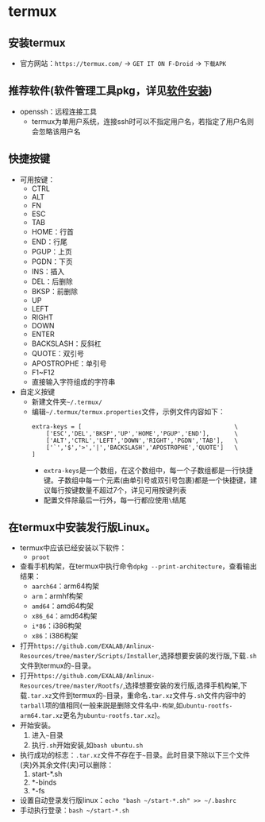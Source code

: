 # termux 

## 安装termux
* 官方网站：`https://termux.com/` -> `GET IT ON F-Droid` -> `下载APK`

## 推荐软件(软件管理工具pkg，详见[软件安装](/note/linux/软件安装与软件))
* openssh：远程连接工具
    * termux为单用户系统，连接ssh时可以不指定用户名，若指定了用户名则会忽略该用户名 

## 快捷按键
* 可用按键：
    * CTRL
    * ALT
    * FN
    * ESC
    * TAB
    * HOME：行首
    * END：行尾
    * PGUP：上页
    * PGDN：下页
    * INS：插入
    * DEL：后删除
    * BKSP：前删除
    * UP
    * LEFT
    * RIGHT
    * DOWN
    * ENTER
    * BACKSLASH：反斜杠
    * QUOTE：双引号
    * APOSTROPHE：单引号
    * F1~F12
    * 直接输入字符组成的字符串 
* 自定义按键
    * 新建文件夹`~/.termux/`
    * 编辑`~/.termux/termux.properties`文件，示例文件内容如下：
        ```
        extra-keys = [                                           \
            ['ESC','DEL','BKSP','UP','HOME','PGUP','END'],       \
            ['ALT','CTRL','LEFT','DOWN','RIGHT','PGDN','TAB'],   \
            ['`','$','>','|','BACKSLASH','APOSTROPHE','QUOTE']   \
        ]
        ```
        * `extra-keys`是一个数组，在这个数组中，每一个子数组都是一行快捷键。子数组中每一个元素(由单引号或双引号包裹)都是一个快捷键，建议每行按键数量不超过7个，详见可用按键列表
        * 配置文件除最后一行外，每一行都应使用`\`结尾

## 在termux中安装发行版Linux。
* termux中应该已经安装以下软件：
    * `proot`
* 查看手机构架，在termux中执行命令`dpkg --print-architecture`，查看输出结果：
    * `aarch64`：arm64构架
    * `arm`：armhf构架
    * `amd64`：amd64构架
    * `x86_64`：amd64构架
    * `i*86`：i386构架
    * `x86`：i386构架
* 打开`https://github.com/EXALAB/Anlinux-Resources/tree/master/Scripts/Installer`,选择想要安装的发行版,下载`.sh`文件到termux的`~`目录。
* 打开`https://github.com/EXALAB/Anlinux-Resources/tree/master/Rootfs/`,选择想要安装的发行版,选择手机构架,下载`.tar.xz`文件到termux的`~`目录，重命名`.tar.xz`文件与`.sh`文件内容中的`tarball`项的值相同(一般来説是删除文件名中`-构架`,如`ubuntu-rootfs-arm64.tar.xz`更名为`ubuntu-rootfs.tar.xz`)。
* 开始安装。
    1. 进入`~`目录
    1. 执行`.sh`开始安装,如`bash ubuntu.sh`
* 执行成功的标志：`.tar.xz`文件不存在于`~`目录。此时目录下除以下三个文件(夹)外其余文件(夹)可以删除：
    1. start-*.sh 
    1. *-binds
    1. *-fs
* 设置自动登录发行版linux：`echo "bash ~/start-*.sh" >> ~/.bashrc`
* 手动执行登录：`bash ~/start-*.sh`
